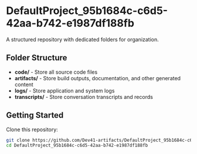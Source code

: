 # DefaultProject_95b1684c-c6d5-42aa-b742-e1987df188fb
A structured repository with dedicated folders for organization.

## Folder Structure

- **code/** - Store all source code files
- **artifacts/** - Store build outputs, documentation, and other generated content
- **logs/** - Store application and system logs
- **transcripts/** - Store conversation transcripts and records

## Getting Started

Clone this repository:
```bash
git clone https://github.com/Dev41-artifacts/DefaultProject_95b1684c-c6d5-42aa-b742-e1987df188fb
cd DefaultProject_95b1684c-c6d5-42aa-b742-e1987df188fb
```
